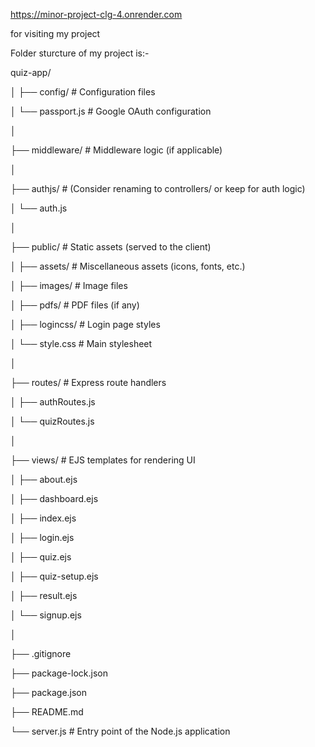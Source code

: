 https://minor-project-clg-4.onrender.com

for visiting my project 

Folder sturcture of my project is:-

quiz-app/

│
├── config/                     # Configuration files

│   └── passport.js             # Google OAuth configuration

│

├── middleware/                 # Middleware logic (if applicable)

│

├── authjs/                     # (Consider renaming to controllers/ or keep for auth logic)

│   └── auth.js

│

├── public/                     # Static assets (served to the client)

│   ├── assets/                 # Miscellaneous assets (icons, fonts, etc.)

│   ├── images/                 # Image files

│   ├── pdfs/                   # PDF files (if any)

│   ├── logincss/               # Login page styles

│   └── style.css               # Main stylesheet

│

├── routes/                     # Express route handlers

│   ├── authRoutes.js

│   └── quizRoutes.js

│

├── views/                      # EJS templates for rendering UI

│   ├── about.ejs

│   ├── dashboard.ejs

│   ├── index.ejs

│   ├── login.ejs

│   ├── quiz.ejs

│   ├── quiz-setup.ejs

│   ├── result.ejs

│   └── signup.ejs

│

├── .gitignore

├── package-lock.json

├── package.json

├── README.md

└── server.js      # Entry point of the Node.js application
